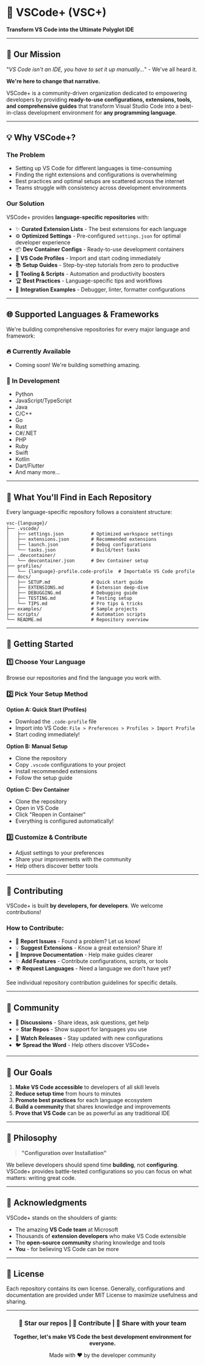 # 🚀 VSCode+ (VSC+)

**Transform VS Code into the Ultimate Polyglot IDE**

---

## 🎯 Our Mission

"*VS Code isn't an IDE, you have to set it up manually...*" - We've all heard it.

**We're here to change that narrative.**

VSCode+ is a community-driven organization dedicated to empowering developers by providing **ready-to-use configurations, extensions, tools, and comprehensive guides** that transform Visual Studio Code into a best-in-class development environment for **any programming language**.

---

## 💡 Why VSCode+?

### The Problem
- Setting up VS Code for different languages is time-consuming
- Finding the right extensions and configurations is overwhelming
- Best practices and optimal setups are scattered across the internet
- Teams struggle with consistency across development environments

### Our Solution
VSCode+ provides **language-specific repositories** with:
- ✨ **Curated Extension Lists** - The best extensions for each language
- ⚙️ **Optimized Settings** - Pre-configured `settings.json` for optimal developer experience
- 📦 **Dev Container Configs** - Ready-to-use development containers
- 🎨 **VS Code Profiles** - Import and start coding immediately
- 📚 **Setup Guides** - Step-by-step tutorials from zero to productive
- 🔧 **Tooling & Scripts** - Automation and productivity boosters
- 🏆 **Best Practices** - Language-specific tips and workflows
- 🔌 **Integration Examples** - Debugger, linter, formatter configurations

---

## 🌐 Supported Languages & Frameworks

We're building comprehensive repositories for every major language and framework:

### 🔥 Currently Available
<!-- Update this section as repositories are created -->
- Coming soon! We're building something amazing.

### 🚧 In Development
- Python
- JavaScript/TypeScript
- Java
- C/C++
- Go
- Rust
- C#/.NET
- PHP
- Ruby
- Swift
- Kotlin
- Dart/Flutter
- And many more...

---

## 🎁 What You'll Find in Each Repository

Every language-specific repository follows a consistent structure:

```
vsc-{language}/
├── .vscode/
│   ├── settings.json          # Optimized workspace settings
│   ├── extensions.json        # Recommended extensions
│   ├── launch.json            # Debug configurations
│   └── tasks.json             # Build/test tasks
├── .devcontainer/
│   └── devcontainer.json      # Dev Container setup
├── profiles/
│   └── {language}-profile.code-profile  # Importable VS Code profile
├── docs/
│   ├── SETUP.md               # Quick start guide
│   ├── EXTENSIONS.md          # Extension deep-dive
│   ├── DEBUGGING.md           # Debugging guide
│   ├── TESTING.md             # Testing setup
│   └── TIPS.md                # Pro tips & tricks
├── examples/                  # Sample projects
├── scripts/                   # Automation scripts
└── README.md                  # Repository overview
```

---

## 🚀 Getting Started

### 1️⃣ Choose Your Language
Browse our repositories and find the language you work with.

### 2️⃣ Pick Your Setup Method

**Option A: Quick Start (Profiles)**
- Download the `.code-profile` file
- Import into VS Code: `File > Preferences > Profiles > Import Profile`
- Start coding immediately!

**Option B: Manual Setup**
- Clone the repository
- Copy `.vscode` configurations to your project
- Install recommended extensions
- Follow the setup guide

**Option C: Dev Container**
- Clone the repository
- Open in VS Code
- Click "Reopen in Container"
- Everything is configured automatically!

### 3️⃣ Customize & Contribute
- Adjust settings to your preferences
- Share your improvements with the community
- Help others discover better tools

---

## 🤝 Contributing

VSCode+ is built **by developers, for developers**. We welcome contributions!

### How to Contribute:
- 🐛 **Report Issues** - Found a problem? Let us know!
- 💡 **Suggest Extensions** - Know a great extension? Share it!
- 📖 **Improve Documentation** - Help make guides clearer
- ✨ **Add Features** - Contribute configurations, scripts, or tools
- 🌍 **Request Languages** - Need a language we don't have yet?

See individual repository contribution guidelines for specific details.

---

## 📢 Community

- 💬 **Discussions** - Share ideas, ask questions, get help
- ⭐ **Star Repos** - Show support for languages you use
- 🔔 **Watch Releases** - Stay updated with new configurations
- 🐦 **Spread the Word** - Help others discover VSCode+

---

## 🎯 Our Goals

1. **Make VS Code accessible** to developers of all skill levels
2. **Reduce setup time** from hours to minutes
3. **Promote best practices** for each language ecosystem
4. **Build a community** that shares knowledge and improvements
5. **Prove that VS Code** can be as powerful as any traditional IDE

---

## 📜 Philosophy

> **"Configuration over Installation"**

We believe developers should spend time **building**, not **configuring**. VSCode+ provides battle-tested configurations so you can focus on what matters: writing great code.

---

## 🙏 Acknowledgments

VSCode+ stands on the shoulders of giants:
- The amazing **VS Code team** at Microsoft
- Thousands of **extension developers** who make VS Code extensible
- The **open-source community** sharing knowledge and tools
- **You** - for believing VS Code can be more

---

## 📄 License

Each repository contains its own license. Generally, configurations and documentation are provided under MIT License to maximize usefulness and sharing.

---

<div align="center">

### 🌟 **Star our repos** | 🤝 **Contribute** | 📢 **Share with your team**

**Together, let's make VS Code the best development environment for everyone.**

Made with ❤️ by the developer community

</div>